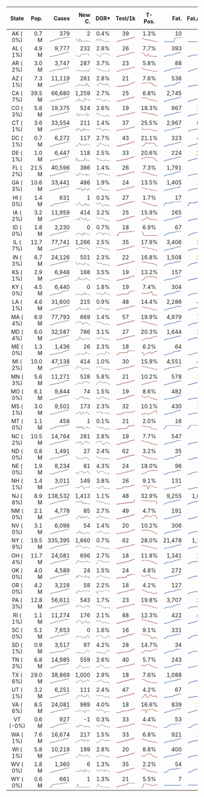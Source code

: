 
<!-- Building Table Time:  2020-05-12T16:15:25.446425 -->


| State | Pop. | Cases | New C. | DGR* | Test/1k | T-Pos. | Fat. | Fat./1M  | CFR* |  GF* | GF-14day | Dbl.Days | CDD | As-Of Date | 
| :---: | ---: | ---: | ---: | :---: | :---: | :---: | ---: | ---:  | :---: |  :---: | :---: | :---: | ---: | :---: | 
| AK ( 0%)  | 0.7 M  | 379 <br><img src="/assets/images/covid/sparklines/AK_img_positive_20200512_1589314525.png"> | 2 <br><img src="/assets/images/covid/sparklines/AK_img_positiveIncrease_20200512_1589314525.png"> | 0.4% <br><img src="/assets/images/covid/sparklines/AK_img_dgr_4_20200512_1589314525.png"> | 39 <br><img src="/assets/images/covid/sparklines/AK_img_total_test_per_1k_20200512_1589314525.png"> | 1.3% <br><img src="/assets/images/covid/sparklines/AK_img_test_positivity_20200512_1589314526.png"> | 10 <br><img src="/assets/images/covid/sparklines/AK_img_death_20200512_1589314526.png"> | 14 <br><img src="/assets/images/covid/sparklines/AK_img_death_20200512_1589314526.png">  | 2.6% <br><img src="/assets/images/covid/sparklines/AK_img_cfr_4_20200512_1589314527.png"> |  1.4 <br><img src="/assets/images/covid/sparklines/AK_img_gfac_4_20200512_1589314526.png"> | 14.9 <br><img src="/assets/images/covid/sparklines/AK_img_gfac_14sum_20200512_1589314526.png"> | 156 <br><img src="/assets/images/covid/sparklines/AK_img_doubling_days_20200512_1589314527.png"> | 10   | 10-May | 
| AL ( 1%)  | 4.9 M  | 9,777 <br><img src="/assets/images/covid/sparklines/AL_img_positive_20200512_1589314527.png"> | 232 <br><img src="/assets/images/covid/sparklines/AL_img_positiveIncrease_20200512_1589314527.png"> | 2.8% <br><img src="/assets/images/covid/sparklines/AL_img_dgr_4_20200512_1589314528.png"> | 26 <br><img src="/assets/images/covid/sparklines/AL_img_total_test_per_1k_20200512_1589314528.png"> | 7.7% <br><img src="/assets/images/covid/sparklines/AL_img_test_positivity_20200512_1589314528.png"> | 393 <br><img src="/assets/images/covid/sparklines/AL_img_death_20200512_1589314528.png"> | 82 <br><img src="/assets/images/covid/sparklines/AL_img_death_20200512_1589314528.png">  | 4.0% <br><img src="/assets/images/covid/sparklines/AL_img_cfr_4_20200512_1589314529.png"> |  1.0 <br><img src="/assets/images/covid/sparklines/AL_img_gfac_4_20200512_1589314528.png"> | 15.7 <br><img src="/assets/images/covid/sparklines/AL_img_gfac_14sum_20200512_1589314529.png"> | 25 <br><img src="/assets/images/covid/sparklines/AL_img_doubling_days_20200512_1589314529.png"> | 0   | 10-May | 
| AR ( 2%)  | 3.0 M  | 3,747 <br><img src="/assets/images/covid/sparklines/AR_img_positive_20200512_1589314529.png"> | 287 <br><img src="/assets/images/covid/sparklines/AR_img_positiveIncrease_20200512_1589314529.png"> | 3.7% <br><img src="/assets/images/covid/sparklines/AR_img_dgr_4_20200512_1589314530.png"> | 23 <br><img src="/assets/images/covid/sparklines/AR_img_total_test_per_1k_20200512_1589314530.png"> | 5.8% <br><img src="/assets/images/covid/sparklines/AR_img_test_positivity_20200512_1589314530.png"> | 88 <br><img src="/assets/images/covid/sparklines/AR_img_death_20200512_1589314530.png"> | 31 <br><img src="/assets/images/covid/sparklines/AR_img_death_20200512_1589314530.png">  | 2.3% <br><img src="/assets/images/covid/sparklines/AR_img_cfr_4_20200512_1589314531.png"> |  0.7 <br><img src="/assets/images/covid/sparklines/AR_img_gfac_4_20200512_1589314530.png"> | 14.0 <br><img src="/assets/images/covid/sparklines/AR_img_gfac_14sum_20200512_1589314531.png"> | 19 <br><img src="/assets/images/covid/sparklines/AR_img_doubling_days_20200512_1589314531.png"> | 0   | 10-May | 
| AZ ( 1%)  | 7.3 M  | 11,119 <br><img src="/assets/images/covid/sparklines/AZ_img_positive_20200512_1589314531.png"> | 261 <br><img src="/assets/images/covid/sparklines/AZ_img_positiveIncrease_20200512_1589314531.png"> | 2.8% <br><img src="/assets/images/covid/sparklines/AZ_img_dgr_4_20200512_1589314531.png"> | 21 <br><img src="/assets/images/covid/sparklines/AZ_img_total_test_per_1k_20200512_1589314532.png"> | 7.6% <br><img src="/assets/images/covid/sparklines/AZ_img_test_positivity_20200512_1589314532.png"> | 536 <br><img src="/assets/images/covid/sparklines/AZ_img_death_20200512_1589314532.png"> | 74 <br><img src="/assets/images/covid/sparklines/AZ_img_death_20200512_1589314532.png">  | 4.8% <br><img src="/assets/images/covid/sparklines/AZ_img_cfr_4_20200512_1589314533.png"> |  1.2 <br><img src="/assets/images/covid/sparklines/AZ_img_gfac_4_20200512_1589314532.png"> | 15.6 <br><img src="/assets/images/covid/sparklines/AZ_img_gfac_14sum_20200512_1589314532.png"> | 24 <br><img src="/assets/images/covid/sparklines/AZ_img_doubling_days_20200512_1589314533.png"> | 0   | 10-May | 
| CA ( 7%)  | 39.5 M  | 66,680 <br><img src="/assets/images/covid/sparklines/CA_img_positive_20200512_1589314533.png"> | 1,259 <br><img src="/assets/images/covid/sparklines/CA_img_positiveIncrease_20200512_1589314533.png"> | 2.7% <br><img src="/assets/images/covid/sparklines/CA_img_dgr_4_20200512_1589314533.png"> | 25 <br><img src="/assets/images/covid/sparklines/CA_img_total_test_per_1k_20200512_1589314534.png"> | 6.8% <br><img src="/assets/images/covid/sparklines/CA_img_test_positivity_20200512_1589314534.png"> | 2,745 <br><img src="/assets/images/covid/sparklines/CA_img_death_20200512_1589314534.png"> | 70 <br><img src="/assets/images/covid/sparklines/CA_img_death_20200512_1589314534.png">  | 4.1% <br><img src="/assets/images/covid/sparklines/CA_img_cfr_4_20200512_1589314535.png"> |  0.9 <br><img src="/assets/images/covid/sparklines/CA_img_gfac_4_20200512_1589314534.png"> | 15.0 <br><img src="/assets/images/covid/sparklines/CA_img_gfac_14sum_20200512_1589314534.png"> | 26 <br><img src="/assets/images/covid/sparklines/CA_img_doubling_days_20200512_1589314535.png"> | 1   | 10-May | 
| CO ( 3%)  | 5.8 M  | 19,375 <br><img src="/assets/images/covid/sparklines/CO_img_positive_20200512_1589314535.png"> | 524 <br><img src="/assets/images/covid/sparklines/CO_img_positiveIncrease_20200512_1589314535.png"> | 2.6% <br><img src="/assets/images/covid/sparklines/CO_img_dgr_4_20200512_1589314535.png"> | 19 <br><img src="/assets/images/covid/sparklines/CO_img_total_test_per_1k_20200512_1589314536.png"> | 18.3% <br><img src="/assets/images/covid/sparklines/CO_img_test_positivity_20200512_1589314536.png"> | 967 <br><img src="/assets/images/covid/sparklines/CO_img_death_20200512_1589314536.png"> | 170 <br><img src="/assets/images/covid/sparklines/CO_img_death_20200512_1589314536.png">  | 5.0% <br><img src="/assets/images/covid/sparklines/CO_img_cfr_4_20200512_1589314537.png"> |  5.8 <br><img src="/assets/images/covid/sparklines/CO_img_gfac_4_20200512_1589314536.png"> | 48.9 <br><img src="/assets/images/covid/sparklines/CO_img_gfac_14sum_20200512_1589314536.png"> | 27 <br><img src="/assets/images/covid/sparklines/CO_img_doubling_days_20200512_1589314537.png"> | 1   | 09-May | 
| CT ( 1%)  | 3.6 M  | 33,554 <br><img src="/assets/images/covid/sparklines/CT_img_positive_20200512_1589314537.png"> | 211 <br><img src="/assets/images/covid/sparklines/CT_img_positiveIncrease_20200512_1589314537.png"> | 1.4% <br><img src="/assets/images/covid/sparklines/CT_img_dgr_4_20200512_1589314537.png"> | 37 <br><img src="/assets/images/covid/sparklines/CT_img_total_test_per_1k_20200512_1589314538.png"> | 25.5% <br><img src="/assets/images/covid/sparklines/CT_img_test_positivity_20200512_1589314538.png"> | 2,967 <br><img src="/assets/images/covid/sparklines/CT_img_death_20200512_1589314538.png"> | 844 <br><img src="/assets/images/covid/sparklines/CT_img_death_20200512_1589314538.png">  | 8.9% <br><img src="/assets/images/covid/sparklines/CT_img_cfr_4_20200512_1589314539.png"> |  0.7 <br><img src="/assets/images/covid/sparklines/CT_img_gfac_4_20200512_1589314538.png"> | 10.9 <br><img src="/assets/images/covid/sparklines/CT_img_gfac_14sum_20200512_1589314538.png"> | 50 <br><img src="/assets/images/covid/sparklines/CT_img_doubling_days_20200512_1589314539.png"> | 4   | 10-May | 
| DC ( 1%)  | 0.7 M  | 6,272 <br><img src="/assets/images/covid/sparklines/DC_img_positive_20200512_1589314539.png"> | 117 <br><img src="/assets/images/covid/sparklines/DC_img_positiveIncrease_20200512_1589314539.png"> | 2.7% <br><img src="/assets/images/covid/sparklines/DC_img_dgr_4_20200512_1589314539.png"> | 43 <br><img src="/assets/images/covid/sparklines/DC_img_total_test_per_1k_20200512_1589314540.png"> | 21.1% <br><img src="/assets/images/covid/sparklines/DC_img_test_positivity_20200512_1589314540.png"> | 323 <br><img src="/assets/images/covid/sparklines/DC_img_death_20200512_1589314540.png"> | 465 <br><img src="/assets/images/covid/sparklines/DC_img_death_20200512_1589314540.png">  | 5.1% <br><img src="/assets/images/covid/sparklines/DC_img_cfr_4_20200512_1589314541.png"> |  0.9 <br><img src="/assets/images/covid/sparklines/DC_img_gfac_4_20200512_1589314540.png"> | 16.0 <br><img src="/assets/images/covid/sparklines/DC_img_gfac_14sum_20200512_1589314540.png"> | 26 <br><img src="/assets/images/covid/sparklines/DC_img_doubling_days_20200512_1589314540.png"> | 3   | 09-May | 
| DE ( 1%)  | 1.0 M  | 6,447 <br><img src="/assets/images/covid/sparklines/DE_img_positive_20200512_1589314541.png"> | 118 <br><img src="/assets/images/covid/sparklines/DE_img_positiveIncrease_20200512_1589314541.png"> | 2.5% <br><img src="/assets/images/covid/sparklines/DE_img_dgr_4_20200512_1589314541.png"> | 33 <br><img src="/assets/images/covid/sparklines/DE_img_total_test_per_1k_20200512_1589314541.png"> | 20.6% <br><img src="/assets/images/covid/sparklines/DE_img_test_positivity_20200512_1589314542.png"> | 224 <br><img src="/assets/images/covid/sparklines/DE_img_death_20200512_1589314542.png"> | 231 <br><img src="/assets/images/covid/sparklines/DE_img_death_20200512_1589314542.png">  | 3.5% <br><img src="/assets/images/covid/sparklines/DE_img_cfr_4_20200512_1589314543.png"> |  1.0 <br><img src="/assets/images/covid/sparklines/DE_img_gfac_4_20200512_1589314542.png"> | 19.9 <br><img src="/assets/images/covid/sparklines/DE_img_gfac_14sum_20200512_1589314542.png"> | 28 <br><img src="/assets/images/covid/sparklines/DE_img_doubling_days_20200512_1589314542.png"> | 1   | 10-May | 
| FL ( 2%)  | 21.5 M  | 40,596 <br><img src="/assets/images/covid/sparklines/FL_img_positive_20200512_1589314543.png"> | 386 <br><img src="/assets/images/covid/sparklines/FL_img_positiveIncrease_20200512_1589314543.png"> | 1.4% <br><img src="/assets/images/covid/sparklines/FL_img_dgr_4_20200512_1589314543.png"> | 26 <br><img src="/assets/images/covid/sparklines/FL_img_total_test_per_1k_20200512_1589314543.png"> | 7.3% <br><img src="/assets/images/covid/sparklines/FL_img_test_positivity_20200512_1589314543.png"> | 1,791 <br><img src="/assets/images/covid/sparklines/FL_img_death_20200512_1589314544.png"> | 84 <br><img src="/assets/images/covid/sparklines/FL_img_death_20200512_1589314544.png">  | 4.4% <br><img src="/assets/images/covid/sparklines/FL_img_cfr_4_20200512_1589314545.png"> |  0.9 <br><img src="/assets/images/covid/sparklines/FL_img_gfac_4_20200512_1589314544.png"> | 15.3 <br><img src="/assets/images/covid/sparklines/FL_img_gfac_14sum_20200512_1589314544.png"> | 51 <br><img src="/assets/images/covid/sparklines/FL_img_doubling_days_20200512_1589314544.png"> | 2   | 10-May | 
| GA ( 3%)  | 10.6 M  | 33,441 <br><img src="/assets/images/covid/sparklines/GA_img_positive_20200512_1589314545.png"> | 486 <br><img src="/assets/images/covid/sparklines/GA_img_positiveIncrease_20200512_1589314545.png"> | 1.9% <br><img src="/assets/images/covid/sparklines/GA_img_dgr_4_20200512_1589314545.png"> | 24 <br><img src="/assets/images/covid/sparklines/GA_img_total_test_per_1k_20200512_1589314545.png"> | 13.5% <br><img src="/assets/images/covid/sparklines/GA_img_test_positivity_20200512_1589314546.png"> | 1,405 <br><img src="/assets/images/covid/sparklines/GA_img_death_20200512_1589314546.png"> | 136 <br><img src="/assets/images/covid/sparklines/GA_img_death_20200512_1589314546.png">  | 4.2% <br><img src="/assets/images/covid/sparklines/GA_img_cfr_4_20200512_1589314547.png"> |  1.1 <br><img src="/assets/images/covid/sparklines/GA_img_gfac_4_20200512_1589314546.png"> | 17.1 <br><img src="/assets/images/covid/sparklines/GA_img_gfac_14sum_20200512_1589314546.png"> | 36 <br><img src="/assets/images/covid/sparklines/GA_img_doubling_days_20200512_1589314546.png"> | 1   | 10-May | 
| HI ( 0%)  | 1.4 M  | 631 <br><img src="/assets/images/covid/sparklines/HI_img_positive_20200512_1589314547.png"> | 1 <br><img src="/assets/images/covid/sparklines/HI_img_positiveIncrease_20200512_1589314547.png"> | 0.2% <br><img src="/assets/images/covid/sparklines/HI_img_dgr_4_20200512_1589314547.png"> | 27 <br><img src="/assets/images/covid/sparklines/HI_img_total_test_per_1k_20200512_1589314547.png"> | 1.7% <br><img src="/assets/images/covid/sparklines/HI_img_test_positivity_20200512_1589314547.png"> | 17 <br><img src="/assets/images/covid/sparklines/HI_img_death_20200512_1589314548.png"> | 12 <br><img src="/assets/images/covid/sparklines/HI_img_death_20200512_1589314548.png">  | 2.7% <br><img src="/assets/images/covid/sparklines/HI_img_cfr_4_20200512_1589314549.png"> |  0.8 <br><img src="/assets/images/covid/sparklines/HI_img_gfac_4_20200512_1589314548.png"> | 16.6 <br><img src="/assets/images/covid/sparklines/HI_img_gfac_14sum_20200512_1589314548.png"> | 318 <br><img src="/assets/images/covid/sparklines/HI_img_doubling_days_20200512_1589314548.png"> | 18   | 09-May | 
| IA ( 2%)  | 3.2 M  | 11,959 <br><img src="/assets/images/covid/sparklines/IA_img_positive_20200512_1589314549.png"> | 414 <br><img src="/assets/images/covid/sparklines/IA_img_positiveIncrease_20200512_1589314549.png"> | 3.2% <br><img src="/assets/images/covid/sparklines/IA_img_dgr_4_20200512_1589314549.png"> | 25 <br><img src="/assets/images/covid/sparklines/IA_img_total_test_per_1k_20200512_1589314549.png"> | 15.9% <br><img src="/assets/images/covid/sparklines/IA_img_test_positivity_20200512_1589314549.png"> | 265 <br><img src="/assets/images/covid/sparklines/IA_img_death_20200512_1589314550.png"> | 86 <br><img src="/assets/images/covid/sparklines/IA_img_death_20200512_1589314550.png">  | 2.2% <br><img src="/assets/images/covid/sparklines/IA_img_cfr_4_20200512_1589314551.png"> |  1.2 <br><img src="/assets/images/covid/sparklines/IA_img_gfac_4_20200512_1589314550.png"> | 15.6 <br><img src="/assets/images/covid/sparklines/IA_img_gfac_14sum_20200512_1589314550.png"> | 21 <br><img src="/assets/images/covid/sparklines/IA_img_doubling_days_20200512_1589314550.png"> | 0   | 10-May | 
| ID ( 0%)  | 1.8 M  | 2,230 <br><img src="/assets/images/covid/sparklines/ID_img_positive_20200512_1589314551.png"> | 0 <br><img src="/assets/images/covid/sparklines/ID_img_positiveIncrease_20200512_1589314551.png"> | 0.7% <br><img src="/assets/images/covid/sparklines/ID_img_dgr_4_20200512_1589314551.png"> | 18 <br><img src="/assets/images/covid/sparklines/ID_img_total_test_per_1k_20200512_1589314551.png"> | 6.9% <br><img src="/assets/images/covid/sparklines/ID_img_test_positivity_20200512_1589314551.png"> | 67 <br><img src="/assets/images/covid/sparklines/ID_img_death_20200512_1589314552.png"> | 37 <br><img src="/assets/images/covid/sparklines/ID_img_death_20200512_1589314552.png">  | 3.0% <br><img src="/assets/images/covid/sparklines/ID_img_cfr_4_20200512_1589314553.png"> |  0.6 <br><img src="/assets/images/covid/sparklines/ID_img_gfac_4_20200512_1589314552.png"> | 13.8 <br><img src="/assets/images/covid/sparklines/ID_img_gfac_14sum_20200512_1589314552.png"> | 99 <br><img src="/assets/images/covid/sparklines/ID_img_doubling_days_20200512_1589314552.png"> | 2   | 09-May | 
| IL ( 7%)  | 12.7 M  | 77,741 <br><img src="/assets/images/covid/sparklines/IL_img_positive_20200512_1589314553.png"> | 1,266 <br><img src="/assets/images/covid/sparklines/IL_img_positiveIncrease_20200512_1589314553.png"> | 2.5% <br><img src="/assets/images/covid/sparklines/IL_img_dgr_4_20200512_1589314553.png"> | 35 <br><img src="/assets/images/covid/sparklines/IL_img_total_test_per_1k_20200512_1589314553.png"> | 17.9% <br><img src="/assets/images/covid/sparklines/IL_img_test_positivity_20200512_1589314554.png"> | 3,406 <br><img src="/assets/images/covid/sparklines/IL_img_death_20200512_1589314554.png"> | 273 <br><img src="/assets/images/covid/sparklines/IL_img_death_20200512_1589314554.png">  | 4.4% <br><img src="/assets/images/covid/sparklines/IL_img_cfr_4_20200512_1589314555.png"> |  0.8 <br><img src="/assets/images/covid/sparklines/IL_img_gfac_4_20200512_1589314554.png"> | 14.1 <br><img src="/assets/images/covid/sparklines/IL_img_gfac_14sum_20200512_1589314554.png"> | 28 <br><img src="/assets/images/covid/sparklines/IL_img_doubling_days_20200512_1589314554.png"> | 3   | 10-May | 
| IN ( 3%)  | 6.7 M  | 24,126 <br><img src="/assets/images/covid/sparklines/IN_img_positive_20200512_1589314555.png"> | 501 <br><img src="/assets/images/covid/sparklines/IN_img_positiveIncrease_20200512_1589314555.png"> | 2.3% <br><img src="/assets/images/covid/sparklines/IN_img_dgr_4_20200512_1589314555.png"> | 22 <br><img src="/assets/images/covid/sparklines/IN_img_total_test_per_1k_20200512_1589314555.png"> | 16.8% <br><img src="/assets/images/covid/sparklines/IN_img_test_positivity_20200512_1589314556.png"> | 1,508 <br><img src="/assets/images/covid/sparklines/IN_img_death_20200512_1589314556.png"> | 229 <br><img src="/assets/images/covid/sparklines/IN_img_death_20200512_1589314556.png">  | 6.3% <br><img src="/assets/images/covid/sparklines/IN_img_cfr_4_20200512_1589314557.png"> |  1.0 <br><img src="/assets/images/covid/sparklines/IN_img_gfac_4_20200512_1589314556.png"> | 14.1 <br><img src="/assets/images/covid/sparklines/IN_img_gfac_14sum_20200512_1589314556.png"> | 31 <br><img src="/assets/images/covid/sparklines/IN_img_doubling_days_20200512_1589314557.png"> | 0   | 10-May | 
| KS ( 1%)  | 2.9 M  | 6,948 <br><img src="/assets/images/covid/sparklines/KS_img_positive_20200512_1589314557.png"> | 168 <br><img src="/assets/images/covid/sparklines/KS_img_positiveIncrease_20200512_1589314557.png"> | 3.5% <br><img src="/assets/images/covid/sparklines/KS_img_dgr_4_20200512_1589314557.png"> | 19 <br><img src="/assets/images/covid/sparklines/KS_img_total_test_per_1k_20200512_1589314558.png"> | 13.2% <br><img src="/assets/images/covid/sparklines/KS_img_test_positivity_20200512_1589314558.png"> | 157 <br><img src="/assets/images/covid/sparklines/KS_img_death_20200512_1589314558.png"> | 54 <br><img src="/assets/images/covid/sparklines/KS_img_death_20200512_1589314558.png">  | 2.3% <br><img src="/assets/images/covid/sparklines/KS_img_cfr_4_20200512_1589314559.png"> |  0.9 <br><img src="/assets/images/covid/sparklines/KS_img_gfac_4_20200512_1589314558.png"> | 15.5 <br><img src="/assets/images/covid/sparklines/KS_img_gfac_14sum_20200512_1589314559.png"> | 20 <br><img src="/assets/images/covid/sparklines/KS_img_doubling_days_20200512_1589314559.png"> | 4   | 10-May | 
| KY ( 0%)  | 4.5 M  | 6,440 <br><img src="/assets/images/covid/sparklines/KY_img_positive_20200512_1589314559.png"> | 0 <br><img src="/assets/images/covid/sparklines/KY_img_positiveIncrease_20200512_1589314560.png"> | 1.8% <br><img src="/assets/images/covid/sparklines/KY_img_dgr_4_20200512_1589314560.png"> | 19 <br><img src="/assets/images/covid/sparklines/KY_img_total_test_per_1k_20200512_1589314560.png"> | 7.4% <br><img src="/assets/images/covid/sparklines/KY_img_test_positivity_20200512_1589314560.png"> | 304 <br><img src="/assets/images/covid/sparklines/KY_img_death_20200512_1589314560.png"> | 68 <br><img src="/assets/images/covid/sparklines/KY_img_death_20200512_1589314560.png">  | 4.7% <br><img src="/assets/images/covid/sparklines/KY_img_cfr_4_20200512_1589314561.png"> |  0.7 <br><img src="/assets/images/covid/sparklines/KY_img_gfac_4_20200512_1589314561.png"> | 17.5 <br><img src="/assets/images/covid/sparklines/KY_img_gfac_14sum_20200512_1589314561.png"> | 38 <br><img src="/assets/images/covid/sparklines/KY_img_doubling_days_20200512_1589314561.png"> | 3   | 09-May | 
| LA ( 1%)  | 4.6 M  | 31,600 <br><img src="/assets/images/covid/sparklines/LA_img_positive_20200512_1589314562.png"> | 215 <br><img src="/assets/images/covid/sparklines/LA_img_positiveIncrease_20200512_1589314562.png"> | 0.9% <br><img src="/assets/images/covid/sparklines/LA_img_dgr_4_20200512_1589314562.png"> | 48 <br><img src="/assets/images/covid/sparklines/LA_img_total_test_per_1k_20200512_1589314562.png"> | 14.4% <br><img src="/assets/images/covid/sparklines/LA_img_test_positivity_20200512_1589314562.png"> | 2,286 <br><img src="/assets/images/covid/sparklines/LA_img_death_20200512_1589314562.png"> | 496 <br><img src="/assets/images/covid/sparklines/LA_img_death_20200512_1589314562.png">  | 7.2% <br><img src="/assets/images/covid/sparklines/LA_img_cfr_4_20200512_1589314564.png"> |  1.1 <br><img src="/assets/images/covid/sparklines/LA_img_gfac_4_20200512_1589314563.png"> | 15.8 <br><img src="/assets/images/covid/sparklines/LA_img_gfac_14sum_20200512_1589314563.png"> | 80 <br><img src="/assets/images/covid/sparklines/LA_img_doubling_days_20200512_1589314563.png"> | 0   | 10-May | 
| MA ( 4%)  | 6.9 M  | 77,793 <br><img src="/assets/images/covid/sparklines/MA_img_positive_20200512_1589314564.png"> | 669 <br><img src="/assets/images/covid/sparklines/MA_img_positiveIncrease_20200512_1589314564.png"> | 1.4% <br><img src="/assets/images/covid/sparklines/MA_img_dgr_4_20200512_1589314564.png"> | 57 <br><img src="/assets/images/covid/sparklines/MA_img_total_test_per_1k_20200512_1589314564.png"> | 19.9% <br><img src="/assets/images/covid/sparklines/MA_img_test_positivity_20200512_1589314565.png"> | 4,979 <br><img src="/assets/images/covid/sparklines/MA_img_death_20200512_1589314565.png"> | 735 <br><img src="/assets/images/covid/sparklines/MA_img_death_20200512_1589314565.png">  | 6.4% <br><img src="/assets/images/covid/sparklines/MA_img_cfr_4_20200512_1589314566.png"> |  0.8 <br><img src="/assets/images/covid/sparklines/MA_img_gfac_4_20200512_1589314565.png"> | 13.8 <br><img src="/assets/images/covid/sparklines/MA_img_gfac_14sum_20200512_1589314565.png"> | 48 <br><img src="/assets/images/covid/sparklines/MA_img_doubling_days_20200512_1589314566.png"> | 5   | 10-May | 
| MD ( 4%)  | 6.0 M  | 32,587 <br><img src="/assets/images/covid/sparklines/MD_img_positive_20200512_1589314566.png"> | 786 <br><img src="/assets/images/covid/sparklines/MD_img_positiveIncrease_20200512_1589314566.png"> | 3.1% <br><img src="/assets/images/covid/sparklines/MD_img_dgr_4_20200512_1589314566.png"> | 27 <br><img src="/assets/images/covid/sparklines/MD_img_total_test_per_1k_20200512_1589314567.png"> | 20.3% <br><img src="/assets/images/covid/sparklines/MD_img_test_positivity_20200512_1589314567.png"> | 1,644 <br><img src="/assets/images/covid/sparklines/MD_img_death_20200512_1589314567.png"> | 278 <br><img src="/assets/images/covid/sparklines/MD_img_death_20200512_1589314567.png">  | 5.1% <br><img src="/assets/images/covid/sparklines/MD_img_cfr_4_20200512_1589314568.png"> |  0.9 <br><img src="/assets/images/covid/sparklines/MD_img_gfac_4_20200512_1589314567.png"> | 14.8 <br><img src="/assets/images/covid/sparklines/MD_img_gfac_14sum_20200512_1589314567.png"> | 22 <br><img src="/assets/images/covid/sparklines/MD_img_doubling_days_20200512_1589314568.png"> | 1   | 10-May | 
| ME ( 0%)  | 1.3 M  | 1,436 <br><img src="/assets/images/covid/sparklines/ME_img_positive_20200512_1589314568.png"> | 26 <br><img src="/assets/images/covid/sparklines/ME_img_positiveIncrease_20200512_1589314568.png"> | 2.3% <br><img src="/assets/images/covid/sparklines/ME_img_dgr_4_20200512_1589314568.png"> | 18 <br><img src="/assets/images/covid/sparklines/ME_img_total_test_per_1k_20200512_1589314569.png"> | 6.2% <br><img src="/assets/images/covid/sparklines/ME_img_test_positivity_20200512_1589314569.png"> | 64 <br><img src="/assets/images/covid/sparklines/ME_img_death_20200512_1589314569.png"> | 48 <br><img src="/assets/images/covid/sparklines/ME_img_death_20200512_1589314569.png">  | 4.5% <br><img src="/assets/images/covid/sparklines/ME_img_cfr_4_20200512_1589314570.png"> |  1.0 <br><img src="/assets/images/covid/sparklines/ME_img_gfac_4_20200512_1589314569.png"> | 16.9 <br><img src="/assets/images/covid/sparklines/ME_img_gfac_14sum_20200512_1589314570.png"> | 30 <br><img src="/assets/images/covid/sparklines/ME_img_doubling_days_20200512_1589314570.png"> | 4   | 10-May | 
| MI ( 2%)  | 10.0 M  | 47,138 <br><img src="/assets/images/covid/sparklines/MI_img_positive_20200512_1589314570.png"> | 414 <br><img src="/assets/images/covid/sparklines/MI_img_positiveIncrease_20200512_1589314570.png"> | 1.0% <br><img src="/assets/images/covid/sparklines/MI_img_dgr_4_20200512_1589314571.png"> | 30 <br><img src="/assets/images/covid/sparklines/MI_img_total_test_per_1k_20200512_1589314571.png"> | 15.9% <br><img src="/assets/images/covid/sparklines/MI_img_test_positivity_20200512_1589314571.png"> | 4,551 <br><img src="/assets/images/covid/sparklines/MI_img_death_20200512_1589314571.png"> | 459 <br><img src="/assets/images/covid/sparklines/MI_img_death_20200512_1589314571.png">  | 9.6% <br><img src="/assets/images/covid/sparklines/MI_img_cfr_4_20200512_1589314572.png"> |  1.0 <br><img src="/assets/images/covid/sparklines/MI_img_gfac_4_20200512_1589314571.png"> | 15.4 <br><img src="/assets/images/covid/sparklines/MI_img_gfac_14sum_20200512_1589314572.png"> | 71 <br><img src="/assets/images/covid/sparklines/MI_img_doubling_days_20200512_1589314572.png"> | 0   | 10-May | 
| MN ( 3%)  | 5.6 M  | 11,271 <br><img src="/assets/images/covid/sparklines/MN_img_positive_20200512_1589314572.png"> | 528 <br><img src="/assets/images/covid/sparklines/MN_img_positiveIncrease_20200512_1589314573.png"> | 5.8% <br><img src="/assets/images/covid/sparklines/MN_img_dgr_4_20200512_1589314573.png"> | 21 <br><img src="/assets/images/covid/sparklines/MN_img_total_test_per_1k_20200512_1589314573.png"> | 10.2% <br><img src="/assets/images/covid/sparklines/MN_img_test_positivity_20200512_1589314573.png"> | 578 <br><img src="/assets/images/covid/sparklines/MN_img_death_20200512_1589314573.png"> | 105 <br><img src="/assets/images/covid/sparklines/MN_img_death_20200512_1589314573.png">  | 5.2% <br><img src="/assets/images/covid/sparklines/MN_img_cfr_4_20200512_1589314574.png"> |  1.0 <br><img src="/assets/images/covid/sparklines/MN_img_gfac_4_20200512_1589314573.png"> | 15.5 <br><img src="/assets/images/covid/sparklines/MN_img_gfac_14sum_20200512_1589314574.png"> | 12 <br><img src="/assets/images/covid/sparklines/MN_img_doubling_days_20200512_1589314574.png"> | 0   | 09-May | 
| MO ( 0%)  | 6.1 M  | 9,844 <br><img src="/assets/images/covid/sparklines/MO_img_positive_20200512_1589314574.png"> | 74 <br><img src="/assets/images/covid/sparklines/MO_img_positiveIncrease_20200512_1589314574.png"> | 1.5% <br><img src="/assets/images/covid/sparklines/MO_img_dgr_4_20200512_1589314575.png"> | 19 <br><img src="/assets/images/covid/sparklines/MO_img_total_test_per_1k_20200512_1589314575.png"> | 8.6% <br><img src="/assets/images/covid/sparklines/MO_img_test_positivity_20200512_1589314575.png"> | 482 <br><img src="/assets/images/covid/sparklines/MO_img_death_20200512_1589314575.png"> | 80 <br><img src="/assets/images/covid/sparklines/MO_img_death_20200512_1589314575.png">  | 4.8% <br><img src="/assets/images/covid/sparklines/MO_img_cfr_4_20200512_1589314576.png"> |  0.8 <br><img src="/assets/images/covid/sparklines/MO_img_gfac_4_20200512_1589314575.png"> | 14.7 <br><img src="/assets/images/covid/sparklines/MO_img_gfac_14sum_20200512_1589314576.png"> | 47 <br><img src="/assets/images/covid/sparklines/MO_img_doubling_days_20200512_1589314576.png"> | 1   | 10-May | 
| MS ( 1%)  | 3.0 M  | 9,501 <br><img src="/assets/images/covid/sparklines/MS_img_positive_20200512_1589314576.png"> | 173 <br><img src="/assets/images/covid/sparklines/MS_img_positiveIncrease_20200512_1589314576.png"> | 2.3% <br><img src="/assets/images/covid/sparklines/MS_img_dgr_4_20200512_1589314577.png"> | 32 <br><img src="/assets/images/covid/sparklines/MS_img_total_test_per_1k_20200512_1589314577.png"> | 10.1% <br><img src="/assets/images/covid/sparklines/MS_img_test_positivity_20200512_1589314577.png"> | 430 <br><img src="/assets/images/covid/sparklines/MS_img_death_20200512_1589314577.png"> | 146 <br><img src="/assets/images/covid/sparklines/MS_img_death_20200512_1589314577.png">  | 4.5% <br><img src="/assets/images/covid/sparklines/MS_img_cfr_4_20200512_1589314578.png"> |  1.0 <br><img src="/assets/images/covid/sparklines/MS_img_gfac_4_20200512_1589314577.png"> | 15.8 <br><img src="/assets/images/covid/sparklines/MS_img_gfac_14sum_20200512_1589314577.png"> | 30 <br><img src="/assets/images/covid/sparklines/MS_img_doubling_days_20200512_1589314578.png"> | 0   | 09-May | 
| MT ( 0%)  | 1.1 M  | 458 <br><img src="/assets/images/covid/sparklines/MT_img_positive_20200512_1589314578.png"> | 1 <br><img src="/assets/images/covid/sparklines/MT_img_positiveIncrease_20200512_1589314578.png"> | 0.1% <br><img src="/assets/images/covid/sparklines/MT_img_dgr_4_20200512_1589314578.png"> | 21 <br><img src="/assets/images/covid/sparklines/MT_img_total_test_per_1k_20200512_1589314579.png"> | 2.0% <br><img src="/assets/images/covid/sparklines/MT_img_test_positivity_20200512_1589314579.png"> | 16 <br><img src="/assets/images/covid/sparklines/MT_img_death_20200512_1589314579.png"> | 15 <br><img src="/assets/images/covid/sparklines/MT_img_death_20200512_1589314579.png">  | 3.5% <br><img src="/assets/images/covid/sparklines/MT_img_cfr_4_20200512_1589314580.png"> |  -0.0 <br><img src="/assets/images/covid/sparklines/MT_img_gfac_4_20200512_1589314579.png"> | 3.7 <br><img src="/assets/images/covid/sparklines/MT_img_gfac_14sum_20200512_1589314580.png"> | 537 <br><img src="/assets/images/covid/sparklines/MT_img_doubling_days_20200512_1589314580.png"> | 22   | 09-May | 
| NC ( 2%)  | 10.5 M  | 14,764 <br><img src="/assets/images/covid/sparklines/NC_img_positive_20200512_1589314580.png"> | 281 <br><img src="/assets/images/covid/sparklines/NC_img_positiveIncrease_20200512_1589314580.png"> | 2.8% <br><img src="/assets/images/covid/sparklines/NC_img_dgr_4_20200512_1589314581.png"> | 19 <br><img src="/assets/images/covid/sparklines/NC_img_total_test_per_1k_20200512_1589314581.png"> | 7.7% <br><img src="/assets/images/covid/sparklines/NC_img_test_positivity_20200512_1589314581.png"> | 547 <br><img src="/assets/images/covid/sparklines/NC_img_death_20200512_1589314581.png"> | 52 <br><img src="/assets/images/covid/sparklines/NC_img_death_20200512_1589314581.png">  | 3.7% <br><img src="/assets/images/covid/sparklines/NC_img_cfr_4_20200512_1589314582.png"> |  0.9 <br><img src="/assets/images/covid/sparklines/NC_img_gfac_4_20200512_1589314581.png"> | 15.8 <br><img src="/assets/images/covid/sparklines/NC_img_gfac_14sum_20200512_1589314582.png"> | 25 <br><img src="/assets/images/covid/sparklines/NC_img_doubling_days_20200512_1589314582.png"> | 2   | 10-May | 
| ND ( 0%)  | 0.8 M  | 1,491 <br><img src="/assets/images/covid/sparklines/ND_img_positive_20200512_1589314582.png"> | 27 <br><img src="/assets/images/covid/sparklines/ND_img_positiveIncrease_20200512_1589314582.png"> | 2.4% <br><img src="/assets/images/covid/sparklines/ND_img_dgr_4_20200512_1589314583.png"> | 62 <br><img src="/assets/images/covid/sparklines/ND_img_total_test_per_1k_20200512_1589314583.png"> | 3.2% <br><img src="/assets/images/covid/sparklines/ND_img_test_positivity_20200512_1589314583.png"> | 35 <br><img src="/assets/images/covid/sparklines/ND_img_death_20200512_1589314583.png"> | 47 <br><img src="/assets/images/covid/sparklines/ND_img_death_20200512_1589314583.png">  | 2.3% <br><img src="/assets/images/covid/sparklines/ND_img_cfr_4_20200512_1589314584.png"> |  0.9 <br><img src="/assets/images/covid/sparklines/ND_img_gfac_4_20200512_1589314583.png"> | 13.8 <br><img src="/assets/images/covid/sparklines/ND_img_gfac_14sum_20200512_1589314584.png"> | 29 <br><img src="/assets/images/covid/sparklines/ND_img_doubling_days_20200512_1589314584.png"> | 0   | 10-May | 
| NE ( 0%)  | 1.9 M  | 8,234 <br><img src="/assets/images/covid/sparklines/NE_img_positive_20200512_1589314584.png"> | 81 <br><img src="/assets/images/covid/sparklines/NE_img_positiveIncrease_20200512_1589314584.png"> | 4.3% <br><img src="/assets/images/covid/sparklines/NE_img_dgr_4_20200512_1589314585.png"> | 24 <br><img src="/assets/images/covid/sparklines/NE_img_total_test_per_1k_20200512_1589314585.png"> | 18.0% <br><img src="/assets/images/covid/sparklines/NE_img_test_positivity_20200512_1589314585.png"> | 96 <br><img src="/assets/images/covid/sparklines/NE_img_death_20200512_1589314585.png"> | 51 <br><img src="/assets/images/covid/sparklines/NE_img_death_20200512_1589314585.png">  | 1.2% <br><img src="/assets/images/covid/sparklines/NE_img_cfr_4_20200512_1589314586.png"> |  0.7 <br><img src="/assets/images/covid/sparklines/NE_img_gfac_4_20200512_1589314585.png"> | 38.8 <br><img src="/assets/images/covid/sparklines/NE_img_gfac_14sum_20200512_1589314586.png"> | 16 <br><img src="/assets/images/covid/sparklines/NE_img_doubling_days_20200512_1589314586.png"> | 2   | 09-May | 
| NH ( 1%)  | 1.4 M  | 3,011 <br><img src="/assets/images/covid/sparklines/NH_img_positive_20200512_1589314586.png"> | 149 <br><img src="/assets/images/covid/sparklines/NH_img_positiveIncrease_20200512_1589314586.png"> | 3.8% <br><img src="/assets/images/covid/sparklines/NH_img_dgr_4_20200512_1589314587.png"> | 26 <br><img src="/assets/images/covid/sparklines/NH_img_total_test_per_1k_20200512_1589314587.png"> | 9.1% <br><img src="/assets/images/covid/sparklines/NH_img_test_positivity_20200512_1589314587.png"> | 131 <br><img src="/assets/images/covid/sparklines/NH_img_death_20200512_1589314587.png"> | 98 <br><img src="/assets/images/covid/sparklines/NH_img_death_20200512_1589314587.png">  | 4.1% <br><img src="/assets/images/covid/sparklines/NH_img_cfr_4_20200512_1589314588.png"> |  1.5 <br><img src="/assets/images/covid/sparklines/NH_img_gfac_4_20200512_1589314587.png"> | 16.0 <br><img src="/assets/images/covid/sparklines/NH_img_gfac_14sum_20200512_1589314588.png"> | 18 <br><img src="/assets/images/covid/sparklines/NH_img_doubling_days_20200512_1589314588.png"> | 0   | 09-May | 
| NJ ( 8%)  | 8.9 M  | 138,532 <br><img src="/assets/images/covid/sparklines/NJ_img_positive_20200512_1589314588.png"> | 1,413 <br><img src="/assets/images/covid/sparklines/NJ_img_positiveIncrease_20200512_1589314588.png"> | 1.1% <br><img src="/assets/images/covid/sparklines/NJ_img_dgr_4_20200512_1589314589.png"> | 48 <br><img src="/assets/images/covid/sparklines/NJ_img_total_test_per_1k_20200512_1589314589.png"> | 32.9% <br><img src="/assets/images/covid/sparklines/NJ_img_test_positivity_20200512_1589314589.png"> | 9,255 <br><img src="/assets/images/covid/sparklines/NJ_img_death_20200512_1589314589.png"> | 1,048 <br><img src="/assets/images/covid/sparklines/NJ_img_death_20200512_1589314589.png">  | 6.6% <br><img src="/assets/images/covid/sparklines/NJ_img_cfr_4_20200512_1589314590.png"> |  1.0 <br><img src="/assets/images/covid/sparklines/NJ_img_gfac_4_20200512_1589314589.png"> | 14.0 <br><img src="/assets/images/covid/sparklines/NJ_img_gfac_14sum_20200512_1589314590.png"> | 61 <br><img src="/assets/images/covid/sparklines/NJ_img_doubling_days_20200512_1589314590.png"> | 3   | 10-May | 
| NM ( 0%)  | 2.1 M  | 4,778 <br><img src="/assets/images/covid/sparklines/NM_img_positive_20200512_1589314590.png"> | 85 <br><img src="/assets/images/covid/sparklines/NM_img_positiveIncrease_20200512_1589314591.png"> | 2.7% <br><img src="/assets/images/covid/sparklines/NM_img_dgr_4_20200512_1589314591.png"> | 49 <br><img src="/assets/images/covid/sparklines/NM_img_total_test_per_1k_20200512_1589314591.png"> | 4.7% <br><img src="/assets/images/covid/sparklines/NM_img_test_positivity_20200512_1589314591.png"> | 191 <br><img src="/assets/images/covid/sparklines/NM_img_death_20200512_1589314591.png"> | 95 <br><img src="/assets/images/covid/sparklines/NM_img_death_20200512_1589314591.png">  | 4.0% <br><img src="/assets/images/covid/sparklines/NM_img_cfr_4_20200512_1589314592.png"> |  0.9 <br><img src="/assets/images/covid/sparklines/NM_img_gfac_4_20200512_1589314591.png"> | 15.7 <br><img src="/assets/images/covid/sparklines/NM_img_gfac_14sum_20200512_1589314592.png"> | 25 <br><img src="/assets/images/covid/sparklines/NM_img_doubling_days_20200512_1589314592.png"> | 3   | 09-May | 
| NV ( 0%)  | 3.1 M  | 6,098 <br><img src="/assets/images/covid/sparklines/NV_img_positive_20200512_1589314592.png"> | 54 <br><img src="/assets/images/covid/sparklines/NV_img_positiveIncrease_20200512_1589314592.png"> | 1.4% <br><img src="/assets/images/covid/sparklines/NV_img_dgr_4_20200512_1589314593.png"> | 20 <br><img src="/assets/images/covid/sparklines/NV_img_total_test_per_1k_20200512_1589314593.png"> | 10.2% <br><img src="/assets/images/covid/sparklines/NV_img_test_positivity_20200512_1589314593.png"> | 306 <br><img src="/assets/images/covid/sparklines/NV_img_death_20200512_1589314593.png"> | 99 <br><img src="/assets/images/covid/sparklines/NV_img_death_20200512_1589314593.png">  | 5.0% <br><img src="/assets/images/covid/sparklines/NV_img_cfr_4_20200512_1589314594.png"> |  0.9 <br><img src="/assets/images/covid/sparklines/NV_img_gfac_4_20200512_1589314593.png"> | 15.4 <br><img src="/assets/images/covid/sparklines/NV_img_gfac_14sum_20200512_1589314594.png"> | 50 <br><img src="/assets/images/covid/sparklines/NV_img_doubling_days_20200512_1589314594.png"> | 2   | 10-May | 
| NY ( 9%)  | 19.5 M  | 335,395 <br><img src="/assets/images/covid/sparklines/NY_img_positive_20200512_1589314594.png"> | 1,660 <br><img src="/assets/images/covid/sparklines/NY_img_positiveIncrease_20200512_1589314594.png"> | 0.7% <br><img src="/assets/images/covid/sparklines/NY_img_dgr_4_20200512_1589314595.png"> | 62 <br><img src="/assets/images/covid/sparklines/NY_img_total_test_per_1k_20200512_1589314595.png"> | 28.0% <br><img src="/assets/images/covid/sparklines/NY_img_test_positivity_20200512_1589314595.png"> | 21,478 <br><img src="/assets/images/covid/sparklines/NY_img_death_20200512_1589314595.png"> | 1,112 <br><img src="/assets/images/covid/sparklines/NY_img_death_20200512_1589314595.png">  | 6.4% <br><img src="/assets/images/covid/sparklines/NY_img_cfr_4_20200512_1589314596.png"> |  0.8 <br><img src="/assets/images/covid/sparklines/NY_img_gfac_4_20200512_1589314595.png"> | 13.5 <br><img src="/assets/images/covid/sparklines/NY_img_gfac_14sum_20200512_1589314596.png"> | 101 <br><img src="/assets/images/covid/sparklines/NY_img_doubling_days_20200512_1589314596.png"> | 4   | 10-May | 
| OH ( 4%)  | 11.7 M  | 24,081 <br><img src="/assets/images/covid/sparklines/OH_img_positive_20200512_1589314596.png"> | 696 <br><img src="/assets/images/covid/sparklines/OH_img_positiveIncrease_20200512_1589314597.png"> | 2.7% <br><img src="/assets/images/covid/sparklines/OH_img_dgr_4_20200512_1589314597.png"> | 18 <br><img src="/assets/images/covid/sparklines/OH_img_total_test_per_1k_20200512_1589314597.png"> | 11.8% <br><img src="/assets/images/covid/sparklines/OH_img_test_positivity_20200512_1589314597.png"> | 1,341 <br><img src="/assets/images/covid/sparklines/OH_img_death_20200512_1589314597.png"> | 116 <br><img src="/assets/images/covid/sparklines/OH_img_death_20200512_1589314597.png">  | 5.5% <br><img src="/assets/images/covid/sparklines/OH_img_cfr_4_20200512_1589314598.png"> |  1.2 <br><img src="/assets/images/covid/sparklines/OH_img_gfac_4_20200512_1589314597.png"> | 11.8 <br><img src="/assets/images/covid/sparklines/OH_img_gfac_14sum_20200512_1589314598.png"> | 26 <br><img src="/assets/images/covid/sparklines/OH_img_doubling_days_20200512_1589314598.png"> | 0   | 10-May | 
| OK ( 0%)  | 4.0 M  | 4,589 <br><img src="/assets/images/covid/sparklines/OK_img_positive_20200512_1589314598.png"> | 24 <br><img src="/assets/images/covid/sparklines/OK_img_positiveIncrease_20200512_1589314599.png"> | 1.5% <br><img src="/assets/images/covid/sparklines/OK_img_dgr_4_20200512_1589314599.png"> | 24 <br><img src="/assets/images/covid/sparklines/OK_img_total_test_per_1k_20200512_1589314599.png"> | 4.8% <br><img src="/assets/images/covid/sparklines/OK_img_test_positivity_20200512_1589314599.png"> | 272 <br><img src="/assets/images/covid/sparklines/OK_img_death_20200512_1589314599.png"> | 69 <br><img src="/assets/images/covid/sparklines/OK_img_death_20200512_1589314599.png">  | 6.0% <br><img src="/assets/images/covid/sparklines/OK_img_cfr_4_20200512_1589314600.png"> |  0.8 <br><img src="/assets/images/covid/sparklines/OK_img_gfac_4_20200512_1589314599.png"> | 17.9 <br><img src="/assets/images/covid/sparklines/OK_img_gfac_14sum_20200512_1589314600.png"> | 47 <br><img src="/assets/images/covid/sparklines/OK_img_doubling_days_20200512_1589314600.png"> | 1   | 10-May | 
| OR ( 0%)  | 4.2 M  | 3,228 <br><img src="/assets/images/covid/sparklines/OR_img_positive_20200512_1589314600.png"> | 58 <br><img src="/assets/images/covid/sparklines/OR_img_positiveIncrease_20200512_1589314601.png"> | 2.2% <br><img src="/assets/images/covid/sparklines/OR_img_dgr_4_20200512_1589314601.png"> | 18 <br><img src="/assets/images/covid/sparklines/OR_img_total_test_per_1k_20200512_1589314601.png"> | 4.2% <br><img src="/assets/images/covid/sparklines/OR_img_test_positivity_20200512_1589314601.png"> | 127 <br><img src="/assets/images/covid/sparklines/OR_img_death_20200512_1589314601.png"> | 31 <br><img src="/assets/images/covid/sparklines/OR_img_death_20200512_1589314601.png">  | 4.0% <br><img src="/assets/images/covid/sparklines/OR_img_cfr_4_20200512_1589314602.png"> |  0.9 <br><img src="/assets/images/covid/sparklines/OR_img_gfac_4_20200512_1589314601.png"> | 12.6 <br><img src="/assets/images/covid/sparklines/OR_img_gfac_14sum_20200512_1589314602.png"> | 31 <br><img src="/assets/images/covid/sparklines/OR_img_doubling_days_20200512_1589314602.png"> | 2   | 10-May | 
| PA ( 3%)  | 12.8 M  | 56,611 <br><img src="/assets/images/covid/sparklines/PA_img_positive_20200512_1589314602.png"> | 543 <br><img src="/assets/images/covid/sparklines/PA_img_positiveIncrease_20200512_1589314603.png"> | 1.7% <br><img src="/assets/images/covid/sparklines/PA_img_dgr_4_20200512_1589314603.png"> | 23 <br><img src="/assets/images/covid/sparklines/PA_img_total_test_per_1k_20200512_1589314603.png"> | 19.8% <br><img src="/assets/images/covid/sparklines/PA_img_test_positivity_20200512_1589314603.png"> | 3,707 <br><img src="/assets/images/covid/sparklines/PA_img_death_20200512_1589314603.png"> | 291 <br><img src="/assets/images/covid/sparklines/PA_img_death_20200512_1589314603.png">  | 6.5% <br><img src="/assets/images/covid/sparklines/PA_img_cfr_4_20200512_1589314604.png"> |  0.8 <br><img src="/assets/images/covid/sparklines/PA_img_gfac_4_20200512_1589314603.png"> | 14.1 <br><img src="/assets/images/covid/sparklines/PA_img_gfac_14sum_20200512_1589314604.png"> | 41 <br><img src="/assets/images/covid/sparklines/PA_img_doubling_days_20200512_1589314604.png"> | 1   | 10-May | 
| RI ( 1%)  | 1.1 M  | 11,274 <br><img src="/assets/images/covid/sparklines/RI_img_positive_20200512_1589314605.png"> | 176 <br><img src="/assets/images/covid/sparklines/RI_img_positiveIncrease_20200512_1589314605.png"> | 2.1% <br><img src="/assets/images/covid/sparklines/RI_img_dgr_4_20200512_1589314605.png"> | 88 <br><img src="/assets/images/covid/sparklines/RI_img_total_test_per_1k_20200512_1589314605.png"> | 12.3% <br><img src="/assets/images/covid/sparklines/RI_img_test_positivity_20200512_1589314605.png"> | 422 <br><img src="/assets/images/covid/sparklines/RI_img_death_20200512_1589314606.png"> | 406 <br><img src="/assets/images/covid/sparklines/RI_img_death_20200512_1589314606.png">  | 3.7% <br><img src="/assets/images/covid/sparklines/RI_img_cfr_4_20200512_1589314607.png"> |  0.9 <br><img src="/assets/images/covid/sparklines/RI_img_gfac_4_20200512_1589314606.png"> | 14.2 <br><img src="/assets/images/covid/sparklines/RI_img_gfac_14sum_20200512_1589314606.png"> | 33 <br><img src="/assets/images/covid/sparklines/RI_img_doubling_days_20200512_1589314606.png"> | 1   | 10-May | 
| SC ( 0%)  | 5.1 M  | 7,653 <br><img src="/assets/images/covid/sparklines/SC_img_positive_20200512_1589314607.png"> | 0 <br><img src="/assets/images/covid/sparklines/SC_img_positiveIncrease_20200512_1589314607.png"> | 1.6% <br><img src="/assets/images/covid/sparklines/SC_img_dgr_4_20200512_1589314607.png"> | 16 <br><img src="/assets/images/covid/sparklines/SC_img_total_test_per_1k_20200512_1589314607.png"> | 9.1% <br><img src="/assets/images/covid/sparklines/SC_img_test_positivity_20200512_1589314608.png"> | 331 <br><img src="/assets/images/covid/sparklines/SC_img_death_20200512_1589314608.png"> | 64 <br><img src="/assets/images/covid/sparklines/SC_img_death_20200512_1589314608.png">  | 4.3% <br><img src="/assets/images/covid/sparklines/SC_img_cfr_4_20200512_1589314609.png"> |  0.5 <br><img src="/assets/images/covid/sparklines/SC_img_gfac_4_20200512_1589314608.png"> | 11.7 <br><img src="/assets/images/covid/sparklines/SC_img_gfac_14sum_20200512_1589314608.png"> | 43 <br><img src="/assets/images/covid/sparklines/SC_img_doubling_days_20200512_1589314609.png"> | 2   | 10-May | 
| SD ( 1%)  | 0.9 M  | 3,517 <br><img src="/assets/images/covid/sparklines/SD_img_positive_20200512_1589314609.png"> | 97 <br><img src="/assets/images/covid/sparklines/SD_img_positiveIncrease_20200512_1589314609.png"> | 4.2% <br><img src="/assets/images/covid/sparklines/SD_img_dgr_4_20200512_1589314609.png"> | 28 <br><img src="/assets/images/covid/sparklines/SD_img_total_test_per_1k_20200512_1589314610.png"> | 14.7% <br><img src="/assets/images/covid/sparklines/SD_img_test_positivity_20200512_1589314610.png"> | 34 <br><img src="/assets/images/covid/sparklines/SD_img_death_20200512_1589314610.png"> | 38 <br><img src="/assets/images/covid/sparklines/SD_img_death_20200512_1589314610.png">  | 1.0% <br><img src="/assets/images/covid/sparklines/SD_img_cfr_4_20200512_1589314611.png"> |  0.9 <br><img src="/assets/images/covid/sparklines/SD_img_gfac_4_20200512_1589314610.png"> | 16.2 <br><img src="/assets/images/covid/sparklines/SD_img_gfac_14sum_20200512_1589314610.png"> | 16 <br><img src="/assets/images/covid/sparklines/SD_img_doubling_days_20200512_1589314611.png"> | 2   | 09-May | 
| TN ( 3%)  | 6.8 M  | 14,985 <br><img src="/assets/images/covid/sparklines/TN_img_positive_20200512_1589314611.png"> | 559 <br><img src="/assets/images/covid/sparklines/TN_img_positiveIncrease_20200512_1589314611.png"> | 2.6% <br><img src="/assets/images/covid/sparklines/TN_img_dgr_4_20200512_1589314611.png"> | 40 <br><img src="/assets/images/covid/sparklines/TN_img_total_test_per_1k_20200512_1589314612.png"> | 5.7% <br><img src="/assets/images/covid/sparklines/TN_img_test_positivity_20200512_1589314612.png"> | 243 <br><img src="/assets/images/covid/sparklines/TN_img_death_20200512_1589314612.png"> | 37 <br><img src="/assets/images/covid/sparklines/TN_img_death_20200512_1589314612.png">  | 1.6% <br><img src="/assets/images/covid/sparklines/TN_img_cfr_4_20200512_1589314613.png"> |  1.6 <br><img src="/assets/images/covid/sparklines/TN_img_gfac_4_20200512_1589314612.png"> | 17.5 <br><img src="/assets/images/covid/sparklines/TN_img_gfac_14sum_20200512_1589314613.png"> | 26 <br><img src="/assets/images/covid/sparklines/TN_img_doubling_days_20200512_1589314613.png"> | 0   | 10-May | 
| TX ( 6%)  | 29.0 M  | 38,869 <br><img src="/assets/images/covid/sparklines/TX_img_positive_20200512_1589314613.png"> | 1,000 <br><img src="/assets/images/covid/sparklines/TX_img_positiveIncrease_20200512_1589314613.png"> | 2.9% <br><img src="/assets/images/covid/sparklines/TX_img_dgr_4_20200512_1589314614.png"> | 18 <br><img src="/assets/images/covid/sparklines/TX_img_total_test_per_1k_20200512_1589314614.png"> | 7.6% <br><img src="/assets/images/covid/sparklines/TX_img_test_positivity_20200512_1589314614.png"> | 1,088 <br><img src="/assets/images/covid/sparklines/TX_img_death_20200512_1589314614.png"> | 38 <br><img src="/assets/images/covid/sparklines/TX_img_death_20200512_1589314614.png">  | 2.8% <br><img src="/assets/images/covid/sparklines/TX_img_cfr_4_20200512_1589314615.png"> |  1.0 <br><img src="/assets/images/covid/sparklines/TX_img_gfac_4_20200512_1589314614.png"> | 14.5 <br><img src="/assets/images/covid/sparklines/TX_img_gfac_14sum_20200512_1589314614.png"> | 24 <br><img src="/assets/images/covid/sparklines/TX_img_doubling_days_20200512_1589314615.png"> | 2   | 10-May | 
| UT ( 1%)  | 3.2 M  | 6,251 <br><img src="/assets/images/covid/sparklines/UT_img_positive_20200512_1589314615.png"> | 111 <br><img src="/assets/images/covid/sparklines/UT_img_positiveIncrease_20200512_1589314615.png"> | 2.4% <br><img src="/assets/images/covid/sparklines/UT_img_dgr_4_20200512_1589314615.png"> | 47 <br><img src="/assets/images/covid/sparklines/UT_img_total_test_per_1k_20200512_1589314616.png"> | 4.2% <br><img src="/assets/images/covid/sparklines/UT_img_test_positivity_20200512_1589314616.png"> | 67 <br><img src="/assets/images/covid/sparklines/UT_img_death_20200512_1589314616.png"> | 21 <br><img src="/assets/images/covid/sparklines/UT_img_death_20200512_1589314616.png">  | 1.1% <br><img src="/assets/images/covid/sparklines/UT_img_cfr_4_20200512_1589314617.png"> |  0.9 <br><img src="/assets/images/covid/sparklines/UT_img_gfac_4_20200512_1589314616.png"> | 14.3 <br><img src="/assets/images/covid/sparklines/UT_img_gfac_14sum_20200512_1589314616.png"> | 29 <br><img src="/assets/images/covid/sparklines/UT_img_doubling_days_20200512_1589314617.png"> | 3   | 10-May | 
| VA ( 6%)  | 8.5 M  | 24,081 <br><img src="/assets/images/covid/sparklines/VA_img_positive_20200512_1589314617.png"> | 989 <br><img src="/assets/images/covid/sparklines/VA_img_positiveIncrease_20200512_1589314617.png"> | 4.0% <br><img src="/assets/images/covid/sparklines/VA_img_dgr_4_20200512_1589314617.png"> | 18 <br><img src="/assets/images/covid/sparklines/VA_img_total_test_per_1k_20200512_1589314618.png"> | 16.6% <br><img src="/assets/images/covid/sparklines/VA_img_test_positivity_20200512_1589314618.png"> | 839 <br><img src="/assets/images/covid/sparklines/VA_img_death_20200512_1589314618.png"> | 100 <br><img src="/assets/images/covid/sparklines/VA_img_death_20200512_1589314618.png">  | 3.5% <br><img src="/assets/images/covid/sparklines/VA_img_cfr_4_20200512_1589314619.png"> |  1.0 <br><img src="/assets/images/covid/sparklines/VA_img_gfac_4_20200512_1589314618.png"> | 13.0 <br><img src="/assets/images/covid/sparklines/VA_img_gfac_14sum_20200512_1589314618.png"> | 17 <br><img src="/assets/images/covid/sparklines/VA_img_doubling_days_20200512_1589314619.png"> | 0   | 09-May | 
| VT (-0%)  | 0.6 M  | 927 <br><img src="/assets/images/covid/sparklines/VT_img_positive_20200512_1589314619.png"> | -1 <br><img src="/assets/images/covid/sparklines/VT_img_positiveIncrease_20200512_1589314619.png"> | 0.3% <br><img src="/assets/images/covid/sparklines/VT_img_dgr_4_20200512_1589314619.png"> | 33 <br><img src="/assets/images/covid/sparklines/VT_img_total_test_per_1k_20200512_1589314619.png"> | 4.4% <br><img src="/assets/images/covid/sparklines/VT_img_test_positivity_20200512_1589314620.png"> | 53 <br><img src="/assets/images/covid/sparklines/VT_img_death_20200512_1589314620.png"> | 85 <br><img src="/assets/images/covid/sparklines/VT_img_death_20200512_1589314620.png">  | 5.7% <br><img src="/assets/images/covid/sparklines/VT_img_cfr_4_20200512_1589314621.png"> |  1.3 <br><img src="/assets/images/covid/sparklines/VT_img_gfac_4_20200512_1589314620.png"> | 22.7 <br><img src="/assets/images/covid/sparklines/VT_img_gfac_14sum_20200512_1589314620.png"> | 271 <br><img src="/assets/images/covid/sparklines/VT_img_doubling_days_20200512_1589314620.png"> | 1   | 10-May | 
| WA ( 1%)  | 7.6 M  | 16,674 <br><img src="/assets/images/covid/sparklines/WA_img_positive_20200512_1589314621.png"> | 217 <br><img src="/assets/images/covid/sparklines/WA_img_positiveIncrease_20200512_1589314621.png"> | 1.5% <br><img src="/assets/images/covid/sparklines/WA_img_dgr_4_20200512_1589314621.png"> | 33 <br><img src="/assets/images/covid/sparklines/WA_img_total_test_per_1k_20200512_1589314621.png"> | 6.8% <br><img src="/assets/images/covid/sparklines/WA_img_test_positivity_20200512_1589314622.png"> | 921 <br><img src="/assets/images/covid/sparklines/WA_img_death_20200512_1589314622.png"> | 122 <br><img src="/assets/images/covid/sparklines/WA_img_death_20200512_1589314622.png">  | 5.5% <br><img src="/assets/images/covid/sparklines/WA_img_cfr_4_20200512_1589314623.png"> |  1.1 <br><img src="/assets/images/covid/sparklines/WA_img_gfac_4_20200512_1589314622.png"> | 15.1 <br><img src="/assets/images/covid/sparklines/WA_img_gfac_14sum_20200512_1589314622.png"> | 47 <br><img src="/assets/images/covid/sparklines/WA_img_doubling_days_20200512_1589314622.png"> | 1   | 09-May | 
| WI ( 1%)  | 5.8 M  | 10,219 <br><img src="/assets/images/covid/sparklines/WI_img_positive_20200512_1589314623.png"> | 199 <br><img src="/assets/images/covid/sparklines/WI_img_positiveIncrease_20200512_1589314623.png"> | 2.8% <br><img src="/assets/images/covid/sparklines/WI_img_dgr_4_20200512_1589314623.png"> | 20 <br><img src="/assets/images/covid/sparklines/WI_img_total_test_per_1k_20200512_1589314624.png"> | 8.8% <br><img src="/assets/images/covid/sparklines/WI_img_test_positivity_20200512_1589314624.png"> | 400 <br><img src="/assets/images/covid/sparklines/WI_img_death_20200512_1589314624.png"> | 70 <br><img src="/assets/images/covid/sparklines/WI_img_death_20200512_1589314624.png">  | 4.0% <br><img src="/assets/images/covid/sparklines/WI_img_cfr_4_20200512_1589314625.png"> |  0.8 <br><img src="/assets/images/covid/sparklines/WI_img_gfac_4_20200512_1589314624.png"> | 14.6 <br><img src="/assets/images/covid/sparklines/WI_img_gfac_14sum_20200512_1589314624.png"> | 25 <br><img src="/assets/images/covid/sparklines/WI_img_doubling_days_20200512_1589314625.png"> | 3   | 10-May | 
| WV ( 0%)  | 1.8 M  | 1,360 <br><img src="/assets/images/covid/sparklines/WV_img_positive_20200512_1589314625.png"> | 6 <br><img src="/assets/images/covid/sparklines/WV_img_positiveIncrease_20200512_1589314625.png"> | 1.3% <br><img src="/assets/images/covid/sparklines/WV_img_dgr_4_20200512_1589314626.png"> | 35 <br><img src="/assets/images/covid/sparklines/WV_img_total_test_per_1k_20200512_1589314626.png"> | 2.2% <br><img src="/assets/images/covid/sparklines/WV_img_test_positivity_20200512_1589314626.png"> | 54 <br><img src="/assets/images/covid/sparklines/WV_img_death_20200512_1589314626.png"> | 30 <br><img src="/assets/images/covid/sparklines/WV_img_death_20200512_1589314626.png">  | 4.0% <br><img src="/assets/images/covid/sparklines/WV_img_cfr_4_20200512_1589314627.png"> |  0.8 <br><img src="/assets/images/covid/sparklines/WV_img_gfac_4_20200512_1589314626.png"> | 16.7 <br><img src="/assets/images/covid/sparklines/WV_img_gfac_14sum_20200512_1589314627.png"> | 52 <br><img src="/assets/images/covid/sparklines/WV_img_doubling_days_20200512_1589314627.png"> | 1   | 10-May | 
| WY ( 0%)  | 0.6 M  | 661 <br><img src="/assets/images/covid/sparklines/WY_img_positive_20200512_1589314627.png"> | 1 <br><img src="/assets/images/covid/sparklines/WY_img_positiveIncrease_20200512_1589314628.png"> | 1.3% <br><img src="/assets/images/covid/sparklines/WY_img_dgr_4_20200512_1589314628.png"> | 21 <br><img src="/assets/images/covid/sparklines/WY_img_total_test_per_1k_20200512_1589314628.png"> | 5.5% <br><img src="/assets/images/covid/sparklines/WY_img_test_positivity_20200512_1589314628.png"> | 7 <br><img src="/assets/images/covid/sparklines/WY_img_death_20200512_1589314628.png"> | 12 <br><img src="/assets/images/covid/sparklines/WY_img_death_20200512_1589314628.png">  | 1.1% <br><img src="/assets/images/covid/sparklines/WY_img_cfr_4_20200512_1589314629.png"> |  1.1 <br><img src="/assets/images/covid/sparklines/WY_img_gfac_4_20200512_1589314629.png"> | 25.5 <br><img src="/assets/images/covid/sparklines/WY_img_gfac_14sum_20200512_1589314629.png"> | 52 <br><img src="/assets/images/covid/sparklines/WY_img_doubling_days_20200512_1589314629.png"> | 1   | 10-May | 


